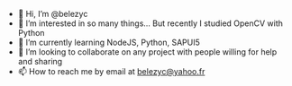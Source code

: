 - 👋 Hi, I’m @belezyc
- 👀 I’m interested in so many things... But recently I studied OpenCV with Python
- 🌱 I’m currently learning NodeJS, Python, SAPUI5
- 💞️ I’m looking to collaborate on any project with people willing for help and sharing
- 📫 How to reach me by email at belezyc@yahoo.fr

